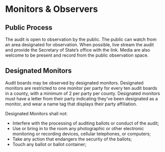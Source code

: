 # Monitors & Observers

## **Public Process**

The audit is open to observation by the public. The public can watch from an area designated for observation. When possible, live stream the audit and provide the Secretary of State’s office with the link. Media are also welcome to be present and record from the public observation space.

## **Designated Monitors**

Audit boards may be observed by designated monitors. Designated monitors are restricted to one monitor per party for every ten audit boards in a county, with a minimum of 2 per party per county. Designated monitors must have a letter from their party indicating they’ve been designated as a monitor, and wear a name tag that displays their party affiliation.

Designated Monitors shall not:

* Interfere with the processing of auditing ballots or conduct of the audit;
* Use or bring in to the room any photographic or other electronic monitoring or recording devices, cellular telephones, or computers;
* Take any action that endangers the security of the ballots;
* Touch any ballot or ballot container;

